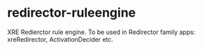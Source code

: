 # redirector-ruleengine
XRE Redierctor rule engine. To be used in Redirector family apps: xreRedirector, ActivationDecider etc.
